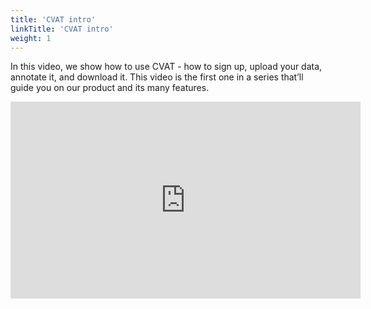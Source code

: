 ```yaml
---
title: 'CVAT intro'
linkTitle: 'CVAT intro'
weight: 1
---
```


In this video, we show how to use CVAT - how to sign up, upload your data, annotate it, and download it.
This video is the first one in a series that’ll guide you on our product and its many features.

<iframe width="560" height="315" src="https://www.youtube.com/embed/14Z1Ukynxd4" title="YouTube video player" frameborder="0" allow="accelerometer; autoplay; clipboard-write; encrypted-media; gyroscope; picture-in-picture" allowfullscreen></iframe>
